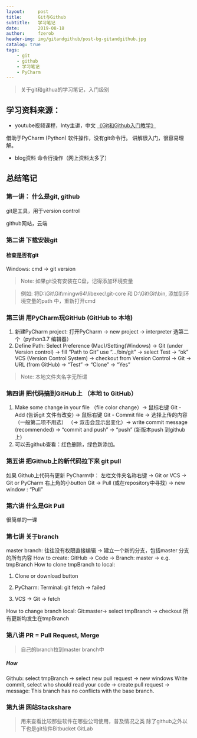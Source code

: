 ```yaml
---
layout:     post
title:      Git与Github
subtitle:   学习笔记
date:       2019-08-18
author:     fzerob
header-img: img/gitandgithub/post-bg-gitandgithub.jpg
catalog: true
tags:
    - git
    - github
    - 学习笔记
    - PyCharm
---
```


> 关于git和githua的学习笔记，入门级别

## 学习资料来源： 
* youtube视频课程，Inty主讲，中文 [《Git和Github入门教学》](https://www.youtube.com/playlist?list=PLRxMjOjh7Y5d_eRLWr-DaujfI2YHgCqIf)

借助于PyCharm (Python) 软件操作，没有git命令行。 讲解很入门，很容易理解。

* blog资料 命令行操作（网上资料太多了）

## 总结笔记

### 第一讲： 什么是git, github
git是工具，用于version control

github网站，云端

### 第二讲 下载安装git
#### 检查是否有git 
Windows: cmd -> git version

> Note: 如果git没有安装在C盘，记得添加环境变量

> 例如: 将D:\Git\Git\mingw64\libexec\git-core 和 D:\Git\Git\bin, 添加到环境变量的path 中，重新打开cmd


### 第三讲 用PyCharm玩GitHub (GitHub to 本地)

1. 新建PyCharm project: 打开PyCharm -> new project -> interpreter 选第二个（python3.7 编辑器）
2. Define Path: Select Preference (Mac)/Setting(Windows) -> Git (under Version control) -> fill “Path to Git” use “…/bin/git” -> select Test -> “ok”
VCS (Version Control System) -> checkout from Version Control -> Git -> URL (from GitHub) -> “Test” -> “Clone” -> “Yes”

>Note: 本地文件夹名字无所谓

### 第四讲 把代码搞到GitHub上 （本地 to GitHub）
1. Make some change in your file （file color change）-> 鼠标右键 Git - Add (告诉git 文件有改变) -> 鼠标右键 Git - Commit file -> 选择上传的内容（一般第二项不用选） （-> 双击会显示出变化）-> write commit message (recommended) -> “commit and push” -> “push” (新版本push 到github上)
2. 可以去github查看：红色删除，绿色新添加。

### 第五讲 把Github上的新代码拉下来 git pull
如果 Github上代码有更新
PyCharm中：
左栏文件夹名称右键 -> Git or VCS -> Git or PyCharm 右上角的小button
Git -> Pull (或在repository中寻找) -> new window : “Pull”

### 第六讲 什么是Git Pull
很简单的一课

### 第七讲 关于branch
master branch: 往往没有权限直接编辑 -> 建立一个新的分支，包括master 分支的所有内容
How to create: GitHub -> Code -> Branch: master -> e.g. tmpBranch
How to clone tmpBranch to local:

1.	Clone or download button

2.	PyCharm: Terminal: git fetch -> failed

3.	VCS -> Git -> fetch

How to change branch local: Git:master-> select tmpBranch -> checkout
所有更新均发生在tmpBranch

### 第八讲 PR = Pull Request, Merge
> 自己的branch拉到master branch中 
##### How 
Github: select tmpBranch -> select new pull request -> new windows
Write commit, select who should read your code
-> create pull request
-> message: This branch has no conflicts with the base branch.

### 第九讲 网站Stackshare
> 用来查看比较那些软件在哪些公司使用，普及情况之类
> 除了github之外以下也是git软件Bitbucket GitLab

 





